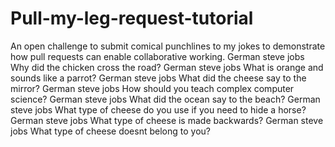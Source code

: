 # Pull-my-leg-request-tutorial
An open challenge to submit comical punchlines to my jokes to demonstrate how pull requests can enable collaborative working.
German steve jobs
Why did the chicken cross the road?
German steve jobs
What is orange and sounds like a parrot?
German steve jobs
What did the cheese say to the mirror?
German steve jobs
How should you teach complex computer science?
German steve jobs
What did the ocean say to the beach?
German steve jobs
What type of cheese do you use if you need to hide a horse?
German steve jobs
What type of cheese is made backwards?
German steve jobs
What type of cheese doesnt belong to you?
